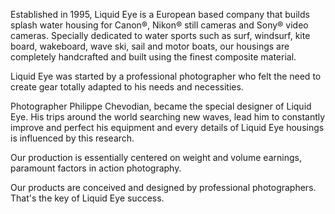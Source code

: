 Established in 1995, Liquid Eye is a European based company that builds splash water housing for Canon®, Nikon® still cameras and Sony® video cameras. Specially dedicated to water sports such as surf, windsurf, kite board, wakeboard, wave ski, sail and motor boats, our housings are completely handcrafted and built using the finest composite material.

Liquid Eye was started by a professional photographer who felt the need to create gear totally adapted to his needs and necessities.

Photographer Philippe Chevodian, became the special designer of Liquid Eye. His trips around the world searching new waves, lead him to constantly improve and perfect his equipment and every details of Liquid Eye housings is influenced by this research.

Our production is essentially centered on weight and volume earnings, paramount factors in action photography.

Our products are conceived and designed by professional photographers. That's the key of Liquid Eye success.
